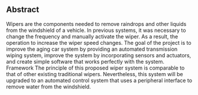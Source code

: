 ## Abstract

Wipers are the components needed to remove raindrops and other liquids from the windshield of a vehicle. In previous systems, it was necessary to change the frequency and manually activate the wiper. As a result, the operation to increase the wiper speed changes. The goal of the project is to improve the aging car system by providing an automated transmission wiping system, improve the system by incorporating sensors and actuators, and create simple software that works perfectly with the system. Framework The principle of this proposed wiper system is comparable to that of other existing traditional wipers. Nevertheless, this system will be upgraded to an automated control system that uses a peripheral interface to remove water from the windshield.
